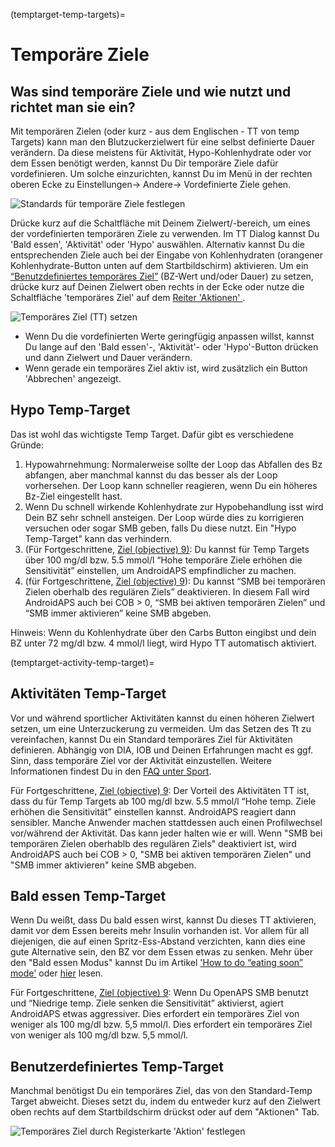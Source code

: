 (temptarget-temp-targets)=

# Temporäre Ziele

## Was sind temporäre Ziele und wie nutzt und richtet man sie ein?

Mit temporären Zielen (oder kurz - aus dem Englischen - TT von temp Targets) kann man den Blutzuckerzielwert für eine selbst definierte Dauer verändern. Da diese meistens für Aktivität, Hypo-Kohlenhydrate oder vor dem Essen benötigt werden, kannst Du Dir temporäre Ziele dafür vordefinieren. Um solche einzurichten, kannst Du im Menü in der rechten oberen Ecke zu Einstellungen-> Andere-> Vordefinierte Ziele gehen.

![Standards für temporäre Ziele festlegen](../images/TempTarget_Default.png)

Drücke kurz auf die Schaltfläche mit Deinem Zielwert/-bereich, um eines der vordefinierten temporären Ziele zu verwenden. Im TT Dialog kannst Du 'Bald essen', 'Aktivität' oder 'Hypo' auswählen. Alternativ kannst Du die entsprechenden Ziele auch bei der Eingabe von Kohlenhydraten (orangener Kohlenhydrate-Button unten auf dem Startbildschirm) aktivieren. Um ein [“Benutzdefiniertes temporäres Ziel”](temptarget-custom-temp-target) (BZ-Wert und/oder Dauer) zu setzen, drücke kurz auf Deinen Zielwert oben rechts in der Ecke oder nutze die Schaltfläche 'temporäres Ziel' auf dem [Reiter 'Aktionen' ](Config-Builder-actions).

![Temporäres Ziel (TT) setzen](../images/TempTarget_Set2.png)

- Wenn Du die vordefinierten Werte geringfügig anpassen willst, kannst Du lange auf den 'Bald essen'-, 'Aktivität'- oder 'Hypo'-Button drücken und dann Zielwert und Dauer verändern.
- Wenn gerade ein temporäres Ziel aktiv ist, wird zusätzlich ein Button 'Abbrechen' angezeigt.

## Hypo Temp-Target

Das ist wohl das wichtigste Temp Target. Dafür gibt es verschiedene Gründe:

1. Hypowahrnehmung: Normalerweise sollte der Loop das Abfallen des Bz abfangen, aber manchmal kannst du das besser als der Loop vorhersehen. Der Loop kann schneller reagieren, wenn Du ein höheres Bz-Ziel eingestellt hast.
2. Wenn Du schnell wirkende Kohlenhydrate zur Hypobehandlung isst wird Dein BZ sehr schnell ansteigen. Der Loop würde dies zu korrigieren versuchen oder sogar SMB geben, falls Du diese nutzt. Ein "Hypo Temp-Target" kann das verhindern. 
3. (Für Fortgeschrittene, [Ziel (objective) 9)](Objectives-objective-9-enabling-additional-oref1-features-for-daytime-use-such-as-super-micro-bolus-smb): Du kannst für Temp Targets über 100 mg/dl bzw. 5.5 mmol/l “Hohe temporäre Ziele erhöhen die Sensitivität” einstellen, um AndroidAPS empfindlicher zu machen.
4. (für Fortgeschrittene, [Ziel (objective) 9](Objectives-objective-9-enabling-additional-oref1-features-for-daytime-use-such-as-super-micro-bolus-smb)): Du kannst “SMB bei temporären Zielen oberhalb des regulären Ziels” deaktivieren. In diesem Fall wird AndroidAPS auch bei COB > 0, “SMB bei aktiven temporären Zielen” und “SMB immer aktivieren” keine SMB abgeben.

Hinweis: Wenn du Kohlenhydrate über den Carbs Button eingibst und dein BZ unter 72 mg/dl bzw. 4 mmol/l liegt, wird Hypo TT automatisch aktiviert.

(temptarget-activity-temp-target)=

## Aktivitäten Temp-Target

Vor und während sportlicher Aktivitäten kannst du einen höheren Zielwert setzen, um eine Unterzuckerung zu vermeiden. Um das Setzen des Tt zu vereinfachen, kannst Du ein Standard temporäres Ziel für Aktivitäten definieren. Abhängig von DIA, IOB und Deinen Erfahrungen macht es ggf. Sinn, dass temporäre Ziel vor der Aktivität einzustellen. Weitere Informationen findest Du in den [FAQ unter Sport](FAQ-sports).

Für Fortgeschrittene, [Ziel (objective) 9](Objectives-objective-9-enabling-additional-oref1-features-for-daytime-use-such-as-super-micro-bolus-smb): Der Vorteil des Aktivitäten TT ist, dass du für Temp Targets ab 100 mg/dl bzw. 5.5 mmol/l “Hohe temp. Ziele erhöhen die Sensitivität” einstellen kannst. AndroidAPS reagiert dann sensibler. Manche Anwender machen stattdessen auch einen Profilwechsel vor/während der Aktivität. Das kann jeder halten wie er will. Wenn "SMB bei temporären Zielen oberhablb des regulären Ziels" deaktiviert ist, wird AndroidAPS auch bei COB > 0, "SMB bei aktiven temporären Zielen" und "SMB immer aktivieren" keine SMB abgeben.

## Bald essen Temp-Target

Wenn Du weißt, dass Du bald essen wirst, kannst Du dieses TT aktivieren, damit vor dem Essen bereits mehr Insulin vorhanden ist. Vor allem für all diejenigen, die auf einen Spritz-Ess-Abstand verzichten, kann dies eine gute Alternative sein, den BZ vor dem Essen etwas zu senken. Mehr über den "Bald essen Modus" kannst Du im Artikel ['How to do “eating soon” mode'](https://diyps.org/2015/03/26/how-to-do-eating-soon-mode-diyps-lessons-learned/) oder [hier](https://diyps.org/tag/eating-soon-mode/) lesen.

Für Fortgeschrittene, [Ziel (objective) 9](Objectives-objective-9-enabling-additional-oref1-features-for-daytime-use-such-as-super-micro-bolus-smb): Wenn Du OpenAPS SMB benutzt und “Niedrige temp. Ziele senken die Sensitivität” aktivierst, agiert AndroidAPS etwas aggressiver. Dies erfordert ein temporäres Ziel von weniger als 100 mg/dl bzw. 5,5 mmol/l. Dies erfordert ein temporäres Ziel von weniger als 100 mg/dl bzw. 5,5 mmol/l.

## Benutzerdefiniertes Temp-Target

Manchmal benötigst Du ein temporäres Ziel, das von den Standard-Temp Target abweicht. Dieses setzt du, indem du entweder kurz auf den Zielwert oben rechts auf dem Startbildschirm drückst oder auf dem "Aktionen" Tab.

![Temporäres Ziel durch Registerkarte 'Aktion' festlegen](../images/TempTarget_ActionTab.png)